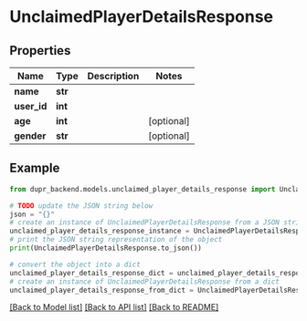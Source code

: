 # UnclaimedPlayerDetailsResponse


## Properties

Name | Type | Description | Notes
------------ | ------------- | ------------- | -------------
**name** | **str** |  | 
**user_id** | **int** |  | 
**age** | **int** |  | [optional] 
**gender** | **str** |  | [optional] 

## Example

```python
from dupr_backend.models.unclaimed_player_details_response import UnclaimedPlayerDetailsResponse

# TODO update the JSON string below
json = "{}"
# create an instance of UnclaimedPlayerDetailsResponse from a JSON string
unclaimed_player_details_response_instance = UnclaimedPlayerDetailsResponse.from_json(json)
# print the JSON string representation of the object
print(UnclaimedPlayerDetailsResponse.to_json())

# convert the object into a dict
unclaimed_player_details_response_dict = unclaimed_player_details_response_instance.to_dict()
# create an instance of UnclaimedPlayerDetailsResponse from a dict
unclaimed_player_details_response_from_dict = UnclaimedPlayerDetailsResponse.from_dict(unclaimed_player_details_response_dict)
```
[[Back to Model list]](../README.md#documentation-for-models) [[Back to API list]](../README.md#documentation-for-api-endpoints) [[Back to README]](../README.md)


